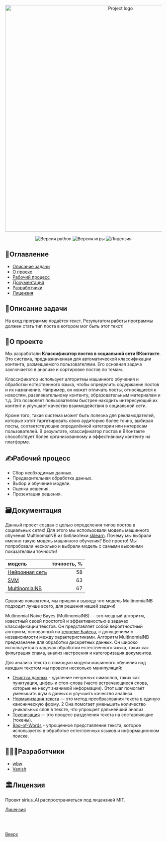 <a id="up"></a>

<p align="center">
 <img src="https://i.ibb.co/99qgRP3/summma.jpg" alt="Project logo"width="726">
</p>
<p align="center">
 <img src="https://img.shields.io/badge/python-3.11-blue" alt="Версия python">
 <img src="https://img.shields.io/badge/version-0.1(beta)-purple" alt="Версия игры">
 <img src="https://img.shields.io/badge/license-MIT-brightgreen" alt="Лицензия">
</p>

## 📑Оглавление
- [Описание задачи](#task)
- [O проеке](#about_project)
- [Рабочий процесс](#process)
- [Документация](#documentation)
- [Разработчики](#developers)
- [Лицензия](#license)

<a id="task"></a>
## 📖Описание задачи
На вход программе подаётся текст. Результатом работы программы должен стать тип поста в котором мог быть этот текст!


<a id="about_project"></a>
## 📁О проекте
Мы разработали **Классификатор постов в социальной сети ВКонтакте**.
Это система, предназначенная для автоматической классификации контента, размещаемого пользователями. Его основная задача заключается в анализе и сортировке постов по темам.

Классификатор использует алгоритмы машинного обучения и обработки естественного языка, чтобы определить содержание постов и их назначение. Например, он может отличать посты, относящиеся к новостям, развлекательному контенту, образовательным материалам и т.д. Это позволяет пользователям быстрее находить интересующий их контент и улучшает качество взаимодействия в социальной сети.

Кроме того, такая система может быть полезна для рекламодателей, которые хотят таргетировать свою аудиторию более точно, выбирая посты, соответствующие определённой категории или интересам пользователей. В результате, классификатор постов в ВКонтакте способствует более организованному и эффективному контенту на платформе.


<a id="process"></a>
## ✍️Рабочий процесс
- Сбор необходимых данных.
-  Предварительная обработка данных.
-  Выбор и обучение модели.
-  Оценка решения.
-   Презентация решения.


<a id="documentation"></a>
## 🗃️Документация

Данный проект создан с целью определения типов постов в социальных сетях! Для этого мы использовали модель машинного обучения MultinomialNB из библиотеки [sklearn](https://scikit-learn.org/stable/index.html).
Почему мы выбрали именно такую модель машинного обучения? Всё просто! Мы попробовали несколько и выбрали модель с самыми высокими показателями точности!

модель | точность, %
:------|------------:
[Нейронная сеть](https://ru.wikipedia.org/wiki/Нейронная_сеть) | 58
[SVM](https://ru.wikipedia.org/wiki/Метод_опорных_векторов) | 63
[MultinomialNB](https://sklearn.vercel.app/docs/classes/MultinomialNB) | 67

Сравнив показатели, мы пришли к выводу что модель MultinomialNB подходит лучше всего, для решения нашей задачи!

Multinomial Naive Bayes (MultinomialNB) — это мощный алгоритм, известный своей простотой и эффективностью в задачах классификации текстов. Он представляет собой вероятностный алгоритм, основанный на [теореме Байеса](https://ru.wikipedia.org/wiki/Теорема_Байеса), с допущением о независимости между характеристиками.
Алгоритм MultinomialNB предназначен для обработки дискретных данных. Он широко используется в задачах обработки естественного языка, таких как фильтрация спама, анализ настроения и категоризация документов.

Для анализа текста с помощью модели машинного обучения над каждым текстом мы провели несколько манипуляций:
- [Очистка данных](https://en.wikipedia.org/wiki/Data_cleansing) - удаление ненужных символов, таких как пунктуация, цифры и стоп-слова (часто встречающиеся слова, которые не несут значимой информации). Этот шаг помогает уменьшить шум в данных и улучшить качество анализа. 
- [Нормализация текста](https://en.wikipedia.org/wiki/Text_normalization) — это метод преобразования текста в единую каноническую форму. 2 Она помогает уменьшить количество уникальных слов в тексте, что упрощает дальнейший анализ
- [Токенизация](https://wiki.loginom.ru/articles/tokenization.html) — это процесс разделения текста на составляющие (токены).
- [Bag-of-Words](https://ru.wikipedia.org/wiki/Мешок_слов) - упрощенное представление текста, которое используется в обработке естественных языков и информационном поиске.


<a id="developers"></a>
## 👨🏻‍💻Разработчики

- [wbw](https://github.com/white-black-wolf)
- [Vanish](https://github.com/vanish12345)   

<a id="license"></a>
## 🏛️Лицензия
Проект sirius_AI распространяеться под лицензией MIT.

 [Лицензия](https://github.com/white-black-wolf/sirius_AI/blob/main/LICENSE)
 
<br></br>

 [Вверх](#up)

